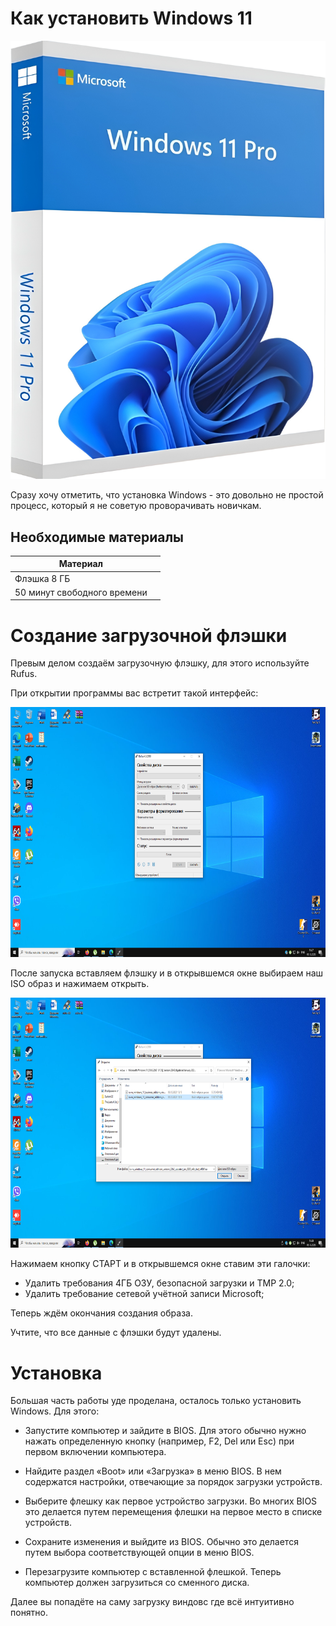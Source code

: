 # Как установить Windows 11

![img scrl](https://github.com/BlinchikCL09/WinTutorial/blob/main/snapedit_1701797917819.png)

Сразу хочу отметить, что установка Windows - это довольно не простой процесс, который я не советую проворачивать новичкам.

## Необходимые материалы

| Материал |  |
|-----------------------|--|
| Флэшка 8 ГБ           |  |
| 50 минут свободного времени |  |

# Создание загрузочной флэшки

Превым делом создаём загрузочную флэшку, для этого используйте Rufus.

При открытии программы вас встретит такой интерфейс:

<img src="https://github.com/BlinchikCL09/WinTutorial/blob/main/%D0%A1%D0%BD%D0%B8%D0%BC%D0%BE%D0%BA%20%D1%8D%D0%BA%D1%80%D0%B0%D0%BD%D0%B0%20(1).png" width="700" height="400" />

После запуска вставляем флэшку и в открывшемся окне выбираем наш ISO образ и нажимаем открыть.

<img src="https://github.com/BlinchikCL09/WinTutorial/blob/main/%D0%A1%D0%BD%D0%B8%D0%BC%D0%BE%D0%BA%20%D1%8D%D0%BA%D1%80%D0%B0%D0%BD%D0%B0%20(4).png" width="700" height="400" />

Нажимаем кнопку СТАРТ и в открывшемся окне ставим эти галочки:

- Удалить требования 4ГБ ОЗУ, безопасной загрузки и TMP 2.0;
- Удалить требование сетевой учётной записи Microsoft;

Теперь ждём окончания создания образа.

Учтите, что все данные с флэшки будут удалены.


# Установка


Большая часть работы уде проделана, осталось только установить Windows. Для этого:



- Запустите компьютер и зайдите в BIOS. Для этого обычно нужно нажать определенную кнопку (например, F2, Del или Esc) при первом включении компьютера.


- Найдите раздел «Boot» или «Загрузка» в меню BIOS. В нем содержатся настройки, отвечающие за порядок загрузки устройств.


- Выберите флешку как первое устройство загрузки. Во многих BIOS это делается путем перемещения флешки на первое место в списке устройств.


- Сохраните изменения и выйдите из BIOS. Обычно это делается путем выбора соответствующей опции в меню BIOS.


- Перезагрузите компьютер с вставленной флешкой. Теперь компьютер должен загрузиться со сменного диска.


Далее вы попадёте на саму загрузку виндовс где всё интуитивно понятно.








